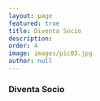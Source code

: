 ```yaml
---
layout: page
featured: true
title: Diventa Socio
description:
order: 4
image: images/pic03.jpg
author: null
---
```


<h3 class="major">Diventa Socio</h3>
<p></p>
